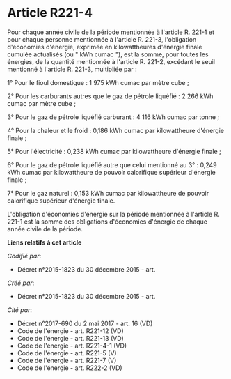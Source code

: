 # Article R221-4

Pour chaque année civile de la période mentionnée à l'article R. 221-1 et pour chaque personne mentionnée à l'article R.
221-3, l'obligation d'économies d'énergie, exprimée en kilowattheures d'énergie finale cumulée actualisés (ou " kWh cumac "),
est la somme, pour toutes les énergies, de la quantité mentionnée à l'article R. 221-2, excédant le seuil mentionné à
l'article R. 221-3, multipliée par : 

1° Pour le fioul domestique : 1 975 kWh cumac par mètre cube ; 

2° Pour les carburants autres que le gaz de pétrole liquéfié : 2 266 kWh cumac par mètre cube ; 

3° Pour le gaz de pétrole liquéfié carburant : 4 116 kWh cumac par tonne ; 

4° Pour la chaleur et le froid : 0,186 kWh cumac par kilowattheure d'énergie finale ; 

5° Pour l'électricité : 0,238 kWh cumac par kilowattheure d'énergie finale ; 

6° Pour le gaz de pétrole liquéfié autre que celui mentionné au 3° : 0,249 kWh cumac par kilowattheure de pouvoir calorifique
supérieur d'énergie finale ; 

7° Pour le gaz naturel : 0,153 kWh cumac par kilowattheure de pouvoir calorifique supérieur d'énergie finale. 

L'obligation d'économies d'énergie sur la période mentionnée à l'article R. 221-1 est la somme des obligations d'économies
d'énergie de chaque année civile de la période.

**Liens relatifs à cet article**

_Codifié par_:

  - Décret n°2015-1823 du 30 décembre 2015 - art.

_Créé par_:

  - Décret n°2015-1823 du 30 décembre 2015 - art.

_Cité par_:

  - Décret n°2017-690 du 2 mai 2017 - art. 16 (VD)
  - Code de l'énergie - art. R221-12 (VD)
  - Code de l'énergie - art. R221-13 (VD)
  - Code de l'énergie - art. R221-4-1 (VD)
  - Code de l'énergie - art. R221-5 (V)
  - Code de l'énergie - art. R221-7 (V)
  - Code de l'énergie - art. R222-2 (VD)
